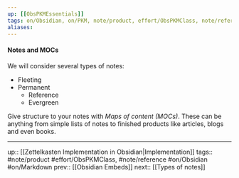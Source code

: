 ```yaml
---
up: [[ObsPKMEssentials]]
tags: on/Obsidian, on/PKM, note/product, effort/ObsPKMClass, note/reference
aliases: 
---
```

#### Notes and MOCs

We will consider several types of notes:
- Fleeting
- Permanent
	- Reference
	- Evergreen

Give structure to your notes with _Maps of content (MOCs)_. These can be anything from simple lists of notes to finished products like articles, blogs and even books.

---
up:: [[Zettelkasten Implementation in Obsidian|Implementation]]
tags:: #note/product #effort/ObsPKMClass, #note/reference #on/Obsidian #on/Markdown 
prev:: [[Obsidian Embeds]]
next:: [[Types of notes]]
